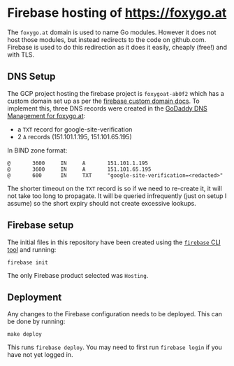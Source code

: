 # Firebase hosting of https://foxygo.at

The `foxygo.at` domain is used to name Go modules. However it does not
host those modules, but instead redirects to the code on github.com.
Firebase is used to do this redirection as it does it easily, cheaply
(free!) and with TLS.

## DNS Setup

The GCP project hosting the firebase project is `foxygoat-ab0f2` which
has a custom domain set up as per the [firebase custom domain
docs](https://firebase.google.com/docs/hosting/custom-domain). To
implement this, three DNS records were created in the [GoDaddy DNS
Management for foxygo.at](https://dcc.godaddy.com/manage/foxygo.at/dns):

  * a `TXT` record for google-site-verification
  * 2 `A` records (151.101.1.195, 151.101.65.195)

In BIND zone format:

    @       3600     IN     A       151.101.1.195
    @       3600     IN     A       151.101.65.195
    @       600      IN     TXT     "google-site-verification=<redacted>"

The shorter timeout on the `TXT` record is so if we need to re-create
it, it will not take too long to propagate. It will be queried
infrequently (just on setup I assume) so the short expiry should not
create excessive lookups.

## Firebase setup

The initial files in this repository have been created using the
[`firebase` CLI tool](https://firebase.google.com/docs/cli) and running:

    firebase init

The only Firebase product selected was `Hosting`.

## Deployment

Any changes to the Firebase configuration needs to be deployed. This can
be done by running:

    make deploy

This runs `firebase deploy`. You may need to first run `firebase login`
if you have not yet logged in.
